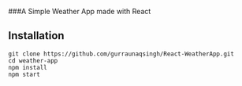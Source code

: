 ###A Simple Weather App made with React

Installation
-----------

```
git clone https://github.com/gurraunaqsingh/React-WeatherApp.git
cd weather-app
npm install
npm start
```